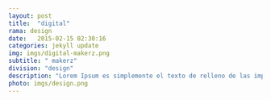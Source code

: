 ```yaml
---
layout: post
title:  "digital"
rama: design
date:   2015-02-15 02:30:16
categories: jekyll update
img: imgs/digital-makerz.png
subtitle: " makerz"
division: "design"
description: "Lorem Ipsum es simplemente el texto de relleno de las imprentas y archivos de texto. Lorem Ipsum ha sido el texto de relleno estándar"
photo: imgs/design.png
---
```

 
